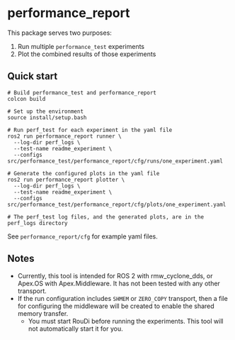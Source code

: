# performance_report

This package serves two purposes:

1. Run multiple `performance_test` experiments
2. Plot the combined results of those experiments

## Quick start

```
# Build performance_test and performance_report
colcon build

# Set up the environment
source install/setup.bash

# Run perf_test for each experiment in the yaml file
ros2 run performance_report runner \
  --log-dir perf_logs \
  --test-name readme_experiment \
  --configs src/performance_test/performance_report/cfg/runs/one_experiment.yaml

# Generate the configured plots in the yaml file
ros2 run performance_report plotter \
  --log-dir perf_logs \
  --test-name readme_experiment \
  --configs src/performance_test/performance_report/cfg/plots/one_experiment.yaml

# The perf_test log files, and the generated plots, are in the perf_logs directory
```

See `performance_report/cfg` for example yaml files.

## Notes

- Currently, this tool is intended for ROS 2 with rmw_cyclone_dds, or Apex.OS with
  Apex.Middleware. It has not been tested with any other transport.
- If the run configuration includes `SHMEM` or `ZERO_COPY` transport, then a file for
  configuring the middleware will be created to enable the shared memory transfer.
  - You must start RouDi before running the experiments. This tool will not automatically
    start it for you.

